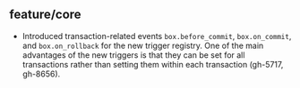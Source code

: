 ## feature/core

* Introduced transaction-related events `box.before_commit`, `box.on_commit`,
  and `box.on_rollback` for the new trigger registry. One of the main advantages
  of the new triggers is that they can be set for all transactions rather than
  setting them within each transaction (gh-5717, gh-8656).
